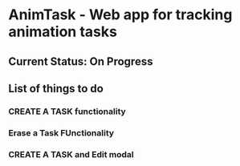 # AnimTask - Web app for tracking animation tasks

## Current Status: On Progress

## List of things to do

### CREATE A TASK functionality

### Erase a Task FUnctionality

### CREATE A TASK and Edit modal
